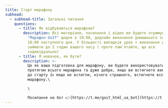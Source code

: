```yaml
---
title: Старт марафону
subhead:
  - subhead-title: Загальні питання
    questions:
      - title: Як відбуваються марафони?
        description: Всі матеріали, посилання і відео ви будете отримувати в чат-боті
          "Марафон GoIT" щодня о 19:00, дедлайн виконання домашнього завдання
          18:00 наступного дня. У більшості випадків урок + виконання дз буде
          займати до 2 годин вашого часу ( проте пам’ятайте, що все
          індивідуально)
      - title: Я новачок, як бути?
        description: >-
          Це як ваша підготовка для марафону, ви будете використовувати ці теги
          протягом всього марафона та дуже добре, якщо ви встигнете вивчити їх
          до старту 👍 якщо не встигли, нічого страшного, встигнете все під час
          марафону.\

          \

          Посилання на бот 👉[https://t.me/goit_html_ua_bot](https://t.me/goit_html_ua_bot)
---
```

